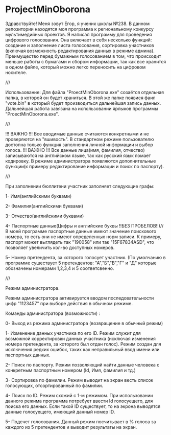 # ProjectMinOborona
Здравствуйте! Меня зовут Егор, я ученик школы №238. 
В данном репозитории находятся моя программа к региональному конкурсу мультимедийных проектов.
Я написал программу для проведения цифрового голосования. Она включает в себя несколько функций: создание и заполнение листа голосования, сортировка участников (включая возможность редактирования данных в режиме админа).
Преимущество перед бумажным голосованием в том, что происходит меньше работы с бумагами и сбором информации, так как все хранится в одном файле, который можно легко переносить на цифровом носителе.

///

Использование:
Для файла "ProectMinOborona.exe" созаётся отдельная папка, в которой он будет храниться. В этой же папке появися фаил "vote.bin" в который будет производиться дальнейшая запись данных. Дальнейшая работа завязана на использовании ярлыков программы "ProectMinOborona.exe".

///

!!! ВАЖНО !!! Все вводимые данные считаются конкретными и не проверяются на "вшивость".
В стандартном режиме пользователю достопна только функция заполнения личной информации и выбор голоса.
!!! ВАЖНО !!! Все данные лица(имя, фамилия, отчество) записываются на английском языке, так как русский язык ломает кодировку.
В режиме администратора появляются дополнительные функции(к примеру редактирование информации и поиск по паспорту).

///

При заполнении бюллитени участник заполняет следующие графы: 

1- Имя(английскими буквами)

2- Фамилия(английскими буквами)

3- Отчество(английскими буквами)

4- Паспортные данные(Цифры и английские буквы !!БЕЗ ПРОБЕЛОВ!!)//В моей программе паспортные данные имеют значение поискового номера, то есть они не имеют определенных норм записи. К примеру, паспорт может выглядеть так "190058" или так "15F67834ASD", что позволяет увеличить кол-во доступных номеров.

5- Номер претендента, за которого голосует участник. (По умолчанию в программе сушествует 5 претендентов: "А","Б","В","Г" и "Д" которые обозначены номерами 1,2,3,4 и 5 соответсвенно.

///


Режим администратора.

Режим администратора активируется вводом последовательности цифр "1123457" при выборе действия в обычном режиме.

Команды администратора (возможности) :

0- Выход из режима администратора (возвращение в обычный режим)

1- Изменение данных участника по его ID. Режим служит для возможной корректировки данных участника (исключая изменения номера претендента, за которого был отдан голос). Режим создан для исключения редких ошибок, таких как неправильный ввод имени или паспортных данных.

2- Поиск по паспорту. Режим позволяющий найти данные человека с конкретным паспортным номером (Id, Имя, фамилия и тд.)

3- Сортировка по фамилии. Режим выводит на экран весть список голосующих, отсортированный по фамилии. 

4- Поиск по ID. Режим схожий с 1-м режимом. При использовании данного режима программа потребует ввести Id голосуещего, для поиска его данных. Если такой ID существует, то на экрона выводятся данные голосуещего, имеющий данный номер ID.

5- Подсчет голосования. Данный режим посчитывает в % голоса за каждого из 5 претендентов и выводит результаты на экран.

